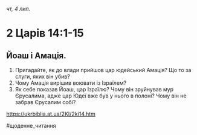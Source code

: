 
_чт, 4 лип._

# 2 Царів 14:1-15

## Йоаш і Амація.
1. Пригадайте, як до влади прийшов цар юдейський Амація? Що то за слуги, яких він убив?
2. Чому Амація вирішив воювати із Ізраїлем?
3. Як себе показав Йоаш, цар Ізраїлю? Чому він зруйнував мур Єрусалима, адже цар Юдеї вже був у нього в полоні? Чому він не забрав Єрусалим собі?

https://ukrbiblia.at.ua/2KI/2ki14.htm 

#щоденне_читання
